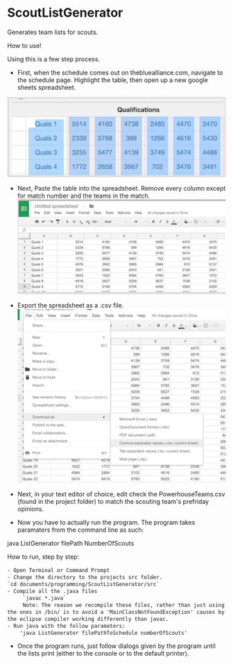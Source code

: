 # ScoutListGenerator
Generates team lists for scouts. 

How to use!

Using this is a few step process. 
- First, when the schedule comes out on thebluealliance.com, navigate to the schedule page. Highlight the table, then open up a new google sheets spreadsheet. 

![Alt text](https://github.com/pwamsley2015/ScoutListGenerator/blob/master/readme_screenshots/highlighting.png)

- Next, Paste the table into the spreadsheet. Remove every column except for match number and the teams in the match.
![Alt text](https://github.com/pwamsley2015/ScoutListGenerator/blob/master/readme_screenshots/in%20ss.png)

- Export the spreadsheet as a .csv file.
![Alt text](https://github.com/pwamsley2015/ScoutListGenerator/blob/master/readme_screenshots/Screen%20Shot%202015-08-10%20at%203.11.35%20PM.png)


- Next, in your text editor of choice, edit check the PowerhouseTeams.csv (found in the project folder) to match the scouting team's prefriday opinions. 

- Now you have to actually run the program. The program takes paramaters from the command line as such:

 java ListGenerator filePath NumberOfScouts

 How to run, step by step: 

 	- Open Terminal or Command Prompt 
 	- Change the directory to the projects src folder. 
 	`cd documents/programming/ScoutListGenerator/src`
 	- Compile all the .java files
 	     `javac *.java`
 	     Note: The reason we recompile these files, rather than just using the ones in /bin/ is to avoid a 'MainClassNotFoundException' causes by the eclipse compiler working differently than javac. 
 	- Run java with the follow paramaters: 
 	    'java ListGenerator filePathToSchedule numberOfScouts'

 - Once the program runs, just follow dialogs given by the program until the lists print (either to the console or to the default printer). 